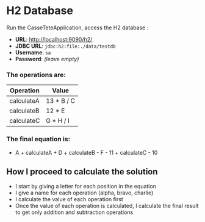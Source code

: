 
# H2 Database
Run the CasseTeteApplication, access the H2 database :
- **URL**: [http://localhost:9090/h2/](http://localhost:9090/h2/)
- **JDBC URL**: `jdbc:h2:file:./data/testdb`
- **Username**: `sa`
- **Password**: *(leave empty)*

### The operations are:
| Operation  | Value      |
|------------|------------|
| calculateA | 13 * B / C |
| calculateB | 12 * E     |
| calculateC | G * H / I  |

### The final equation is:
- A + calculateA + D + calculateB - F - 11 + calculateC - 10

## How I proceed to calculate the solution
- I start by giving a letter for each position in the equation
- I give a name for each operation (alpha, bravo, charlie)
- I calculate the value of each operation first
- Once the value of each operation is calculated, I calculate the final result to get only addition and subtraction operations

